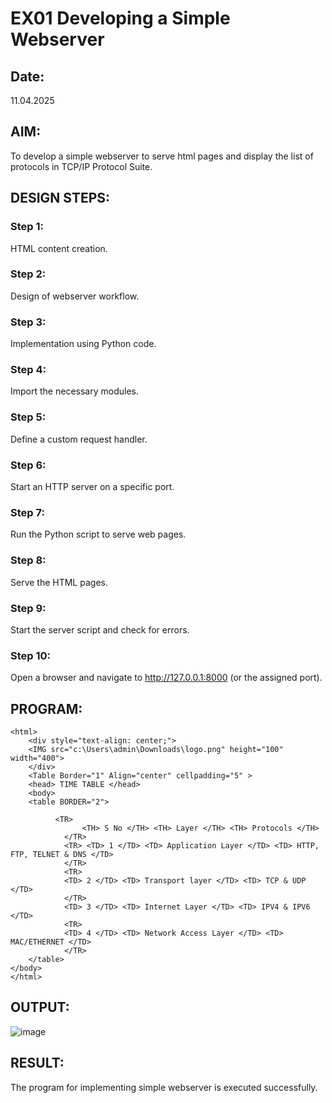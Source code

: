 # EX01 Developing a Simple Webserver
## Date:
11.04.2025

## AIM:
To develop a simple webserver to serve html pages and display the list of protocols in TCP/IP Protocol Suite.

## DESIGN STEPS:
### Step 1: 
HTML content creation.

### Step 2:
Design of webserver workflow.

### Step 3:
Implementation using Python code.

### Step 4:
Import the necessary modules.

### Step 5:
Define a custom request handler.

### Step 6:
Start an HTTP server on a specific port.

### Step 7:
Run the Python script to serve web pages.

### Step 8:
Serve the HTML pages.

### Step 9:
Start the server script and check for errors.

### Step 10:
Open a browser and navigate to http://127.0.0.1:8000 (or the assigned port).

## PROGRAM:


```
<html>
    <div style="text-align: center;">
    <IMG src="c:\Users\admin\Downloads\logo.png" height="100" width="400">
    </div>
    <Table Border="1" Align="center" cellpadding="5" > 
    <head> TIME TABLE </head>
    <body>
    <table BORDER="2">
        
          <TR>
                <TH> S No </TH> <TH> Layer </TH> <TH> Protocols </TH> 
            </TR>
            <TR> <TD> 1 </TD> <TD> Application Layer </TD> <TD> HTTP, FTP, TELNET & DNS </TD>
            </TR>
            <TR>
            <TD> 2 </TD> <TD> Transport layer </TD> <TD> TCP & UDP </TD>
            </TR>
            <TD> 3 </TD> <TD> Internet Layer </TD> <TD> IPV4 & IPV6 </TD>
            <TR>
            <TD> 4 </TD> <TD> Network Access Layer </TD> <TD> MAC/ETHERNET </TD>
            </TR>
    </table>                 
</body>
</html>
```

## OUTPUT:

![image](https://github.com/user-attachments/assets/cda0fd83-13c4-4a68-8dec-698189835fa0)


## RESULT:
The program for implementing simple webserver is executed successfully.
